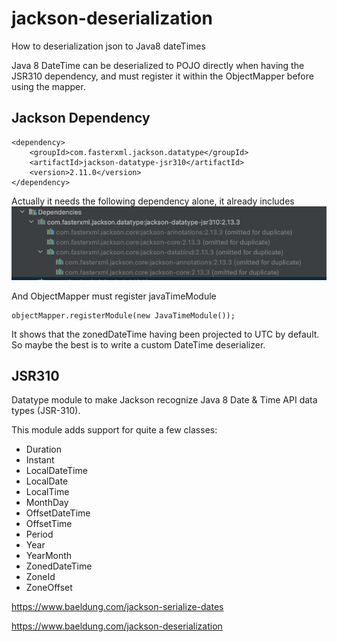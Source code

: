 # jackson-deserialization
How to deserialization json to Java8 dateTimes

Java 8 DateTime can be deserialized to POJO directly when having the JSR310 dependency, and must register it 
within the ObjectMapper before using the mapper.

## Jackson Dependency
```
<dependency>
    <groupId>com.fasterxml.jackson.datatype</groupId>
    <artifactId>jackson-datatype-jsr310</artifactId>
    <version>2.11.0</version>
</dependency>
```
Actually it needs the following dependency alone, it already includes
![img.png](img.png)

And ObjectMapper must register javaTimeModule 
```
objectMapper.registerModule(new JavaTimeModule());
```
It shows that the zonedDateTime having been projected to UTC by default. So maybe the best is to write a custom DateTime deserializer.

## JSR310

Datatype module to make Jackson recognize Java 8 Date & Time API data types (JSR-310).

This module adds support for quite a few classes:

- Duration
- Instant
- LocalDateTime
- LocalDate
- LocalTime
- MonthDay
- OffsetDateTime
- OffsetTime
- Period
- Year
- YearMonth
- ZonedDateTime
- ZoneId
- ZoneOffset


https://www.baeldung.com/jackson-serialize-dates

https://www.baeldung.com/jackson-deserialization
